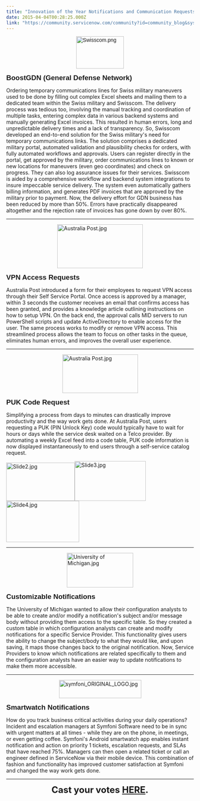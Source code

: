```yaml
---
title: "Innovation of the Year Notifications and Communication Requests"
date: 2015-04-04T00:28:25.000Z
link: "https://community.servicenow.com/community?id=community_blog&sys_id=225ce6a1dbd0dbc01dcaf3231f9619db"
---
```

<p><span style="font-family: Arial;"><img   alt="Swisscom.png" class="image-0 jive-image" height="87" src="79b59486db9817049c9ffb651f961967.iix" style="height: 87px; width: 128.26923076923077px; display: block; margin-left: auto; margin-right: auto;" width="129"/></span></p><p><span style="font-size: 14pt; font-family: Arial;"><strong>BoostGDN (General Defense Network)</strong></span></p><p class="p1">Ordering temporary communications lines for Swiss military maneuvers used to be done by filling out complex Excel sheets and mailing them to a dedicated team within the Swiss military and Swisscom. The delivery process was tedious too, involving the manual tracking and coordination of multiple tasks, entering complex data in various backend systems and manually generating Excel invoices. This resulted in human errors, long and unpredictable delivery times and a lack of transparency. So, Swisscom developed an end-to-end solution for the Swiss military's need for temporary communications links. The solution comprises a dedicated military portal, automated validation and plausibility checks for orders, with fully automated workflows and approvals. Users can register directly in the portal, get approved by the military, order communications lines to known or new locations for maneuvers (even geo coordinates) and check on progress. They can also log assurance issues for their services. Swisscom is aided by a comprehensive workflow and backend system integrations to insure impeccable service delivery. The system even automatically gathers billing information, and generates PDF invoices that are approved by the military prior to payment. Now, the delivery effort for GDN business has been reduced by more than 50%. Errors have practically disappeared altogether and the rejection rate of invoices has gone down by over 80%.</p><p></p><hr/><p><img   alt="Australia Post.jpg" class="image-1 jive-image" height="118" src="49b2fbf9db1cdfc0b322f4621f9619ed.iix" style="height: 117.89308176100629px; width: 230px; display: block; margin-left: auto; margin-right: auto;" width="230"/></p><p><span style="font-size: 14pt; font-family: Arial;"><strong>VPN Access Requests</strong></span></p><p class="p1">Australia Post introduced a form for their employees to request VPN access through their Self Service Portal. Once access is approved by a manager, within 3 seconds the customer receives an email that confirms access has been granted, and provides a knowledge article outlining instructions on how to setup VPN. On the back end, the approval calls MID servers to run PowerShell scripts and update ActiveDirectory to enable access for the user. The same process works to modify or remove VPN access. This streamlined process allows the team to focus on other tasks in the queue, eliminates human errors, and improves the overall user experience.</p><p class="p1"></p><p class="p1"></p><p></p><hr/><p><img   alt="Australia Post.jpg" class="image-1 jive-image jiveImage" height="104" src="49b2fbf9db1cdfc0b322f4621f9619ed.iix" style="margin-right: auto; margin-left: auto; display: block; width: 203px; height: 104.05345911949686px;" width="203"/></p><p><span style="font-size: 14pt; font-family: Arial;"><strong>PUK Code Request</strong></span></p><p class="p1">Simplifying a process from days to minutes can drastically improve productivity and the way work gets done. At Australia Post, users requesting a PUK (PIN Unlock Key) code would typically have to wait for hours or days while the service desk waited on a Telco provider. By automating a weekly Excel feed into a code table, PUK code information is now displayed instantaneously to end users through a self-service catalog request.</p><p class="p1"></p><p class="p1"><img   alt="Slide2.jpg" class="image-0 jive-image" height="104" src="8f3250c2dbd05304b322f4621f9619a7.iix" style="height: 103.5px; width: 184px;" width="185"/><img   alt="Slide3.jpg" class="image-1 jive-image" height="107" src="c8407bb1db5c93041dcaf3231f9619fd.iix" style="height: 107.12608695652173px; width: 191px;" width="191"/><img   alt="Slide4.jpg" class="jive-image image-2" height="111" src="fc5d590adbd8130468c1fb651f9619a3.iix" style="height: 110.51982378854626px; width: 196px;" width="197"/></p><p></p><hr/><p><img   alt="University of Michigan.jpg" class="jive-image image-2" height="93" src="61a95d0adb18d304b322f4621f961979.iix" style="height: 93px; width: 178.64028776978415px; display: block; margin-left: auto; margin-right: auto;" width="179"/></p><p><span style="font-size: 14pt; font-family: Arial;"><strong>Customizable Notifications </strong></span></p><p class="p1">The University of Michigan wanted to allow their configuration analysts to be able to create and/or modify a notification's subject and/or message body without providing them access to the specific table. So they created a custom table in which configuration analysts can create and modify notifications for a specific Service Provider. This functionality gives users the ability to change the subject/body to what they would like, and upon saving, it maps those changes back to the original notification. Now, Service Providers to know which notifications are related specifically to them and the configuration analysts have an easier way to update notifications to make them more accessible.</p><p class="p1"></p><hr/><p><img   alt="symfoni_ORIGINAL_LOGO.jpg" class="jive-image image-3" height="49" src="b11370c2db5c5f048c8ef4621f961933.iix" style="height: 49.34276729559748px; width: 221px; display: block; margin-left: auto; margin-right: auto;" width="221"/></p><p><span style="font-size: 14pt; font-family: Arial;"><strong>Smartwatch Notifications</strong></span></p><p class="p1">How do you track business critical activities during your daily operations? Incident and escalation managers at Symfoni Software need to be in sync with urgent matters at all times - while they are on the phone, in meetings, or even getting coffee. Symfoni's Android smartwatch app enables instant notification and action on priority 1 tickets, escalation requests, and SLAs that have reached 75%. Managers can then open a related ticket or call an engineer defined in ServiceNow via their mobile device. This combination of fashion and functionality has improved customer satisfaction at Symfoni and changed the way work gets done.</p><p></p><hr/><p></p><p class="p1" style="text-align: center;"><span style="font-size: 18pt;"><strong>Cast your votes <a title="" _jive_internal="true" href="/community/knowledge-user-conference/knowledge15/content-programs/innovation">HERE</a>.</strong></span></p>